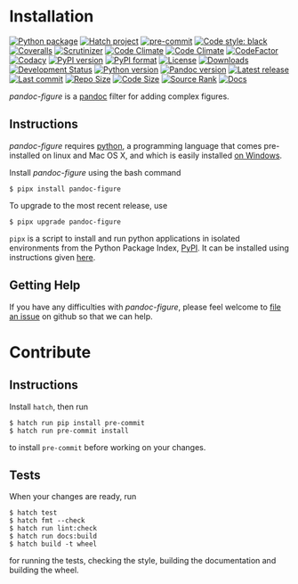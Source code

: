 Installation
============

[![Python package](https://img.shields.io/github/actions/workflow/status/chdemko/pandoc-figure/python-package.yml?logo=github&branch=develop)](https://github.com/chdemko/pandoc-figure/actions/workflows/python-package.yml)
[![Hatch project](https://img.shields.io/badge/%F0%9F%A5%9A-Hatch-4051b5.svg)](https://github.com/pypa/hatch)
[![pre-commit](https://img.shields.io/badge/pre--commit-enabled-brightgreen?logo=pre-commit)](https://github.com/pre-commit/pre-commit)
[![Code style: black](https://img.shields.io/badge/code%20style-black-000000.svg)](https://pypi.org/project/black/)
[![Coveralls](https://img.shields.io/coveralls/github/chdemko/pandoc-figure/develop.svg?logo=Codecov&logoColor=white)](https://coveralls.io/github/chdemko/pandoc-figure?branch=develop)
[![Scrutinizer](https://img.shields.io/scrutinizer/g/chdemko/pandoc-figure.svg?logo=scrutinizer)](https://scrutinizer-ci.com/g/chdemko/pandoc-figure/)
[![Code Climate](https://img.shields.io/codeclimate/maintainability/chdemko/pandoc-figure?logo=codeclimate&barnch=develop)](https://codeclimate.com/github/chdemko/pandoc-figure/)
[![Code Climate](https://codeclimate.com/github/chdemko/pandoc-figure/badges/gpa.svg)](https://codeclimate.com/github/chdemko/pandoc-figure/)
[![CodeFactor](https://img.shields.io/codefactor/grade/github/chdemko/pandoc-figure/develop.svg?logo=codefactor)](https://www.codefactor.io/repository/github/chdemko/pandoc-figure)
[![Codacy](https://img.shields.io/codacy/grade/36051716c52147bca7a7f4c1ca6bc998.svg?logo=codacy)](https://app.codacy.com/gh/chdemko/pandoc-figure/dashboard)
[![PyPI version](https://img.shields.io/pypi/v/pandoc-figure.svg?logo=pypi&logoColor=white)](https://pypi.org/project/pandoc-figure/)
[![PyPI format](https://img.shields.io/pypi/format/pandoc-figure.svg?logo=pypi&logoColor=white)](https://pypi.org/project/pandoc-figure/)
[![License](https://img.shields.io/pypi/l/pandoc-figure.svg?logo=pypi&logoColor=white)](https://raw.githubusercontent.com/chdemko/pandoc-figure/develop/LICENSE)
[![Downloads](https://img.shields.io/pypi/dm/pandoc-figure?logo=pypi&logoColor=white)](https://pepy.tech/project/pandoc-figure)
[![Development Status](https://img.shields.io/pypi/status/pandoc-figure.svg?logo=pypi&logoColor=white)](https://pypi.org/project/pandoc-figure/)
[![Python version](https://img.shields.io/pypi/pyversions/pandoc-figure.svg?logo=Python&logoColor=white)](https://pypi.org/project/pandoc-figure/)
[![Pandoc version](https://img.shields.io/badge/pandoc-3.0%20..%203.6-blue.svg?logo=markdown)](https://pandoc.org/)
[![Latest release](https://img.shields.io/github/release-date/chdemko/pandoc-figure.svg?logo=github)](https://github.com/chdemko/pandoc-figure/releases)
[![Last commit](https://img.shields.io/github/last-commit/chdemko/pandoc-figure/develop?logo=github)](https://github.com/chdemko/pandoc-figure/commit/develop/)
[![Repo Size](https://img.shields.io/github/repo-size/chdemko/pandoc-figure.svg?logo=github)](http://pandoc-figure.readthedocs.io/en/latest/)
[![Code Size](https://img.shields.io/github/languages/code-size/chdemko/pandoc-figure.svg?logo=github)](http://pandoc-figure.readthedocs.io/en/latest/)
[![Source Rank](https://img.shields.io/librariesio/sourcerank/pypi/pandoc-figure.svg?logo=libraries.io&logoColor=white)](https://libraries.io/pypi/pandoc-figure)
[![Docs](https://img.shields.io/readthedocs/pandoc-figure.svg?logo=read-the-docs&logoColor=white)](http://pandoc-figure.readthedocs.io/en/latest/)

*pandoc-figure* is a [pandoc] filter for adding complex figures.

[pandoc]: http://pandoc.org/

Instructions
------------

*pandoc-figure* requires [python], a programming language that comes
pre-installed on linux and Mac OS X, and which is easily installed
[on Windows].

Install *pandoc-figure* using the bash command

~~~shell-session
$ pipx install pandoc-figure
~~~

To upgrade to the most recent release, use

~~~shell-session
$ pipx upgrade pandoc-figure
~~~

`pipx` is a script to install and run python applications in isolated
environments from the Python Package Index, [PyPI]. It can be installed
using instructions given [here](https://pipx.pypa.io/stable/).

[python]: https://www.python.org/
[on Windows]: https://www.python.org/downloads/windows/
[PyPI]: https://pypi.python.org/pypi


Getting Help
------------

If you have any difficulties with *pandoc-figure*, please feel welcome to
[file an issue] on github so that we can help.

[file an issue]: https://github.com/chdemko/pandoc-figure/issues

Contribute
==========

Instructions
------------

Install `hatch`, then run

~~~shell-session
$ hatch run pip install pre-commit
$ hatch run pre-commit install
~~~

to install `pre-commit` before working on your changes.

Tests
-----

When your changes are ready, run

~~~shell-session
$ hatch test
$ hatch fmt --check
$ hatch run lint:check
$ hatch run docs:build
$ hatch build -t wheel
~~~

for running the tests, checking the style, building the documentation
and building the wheel.

